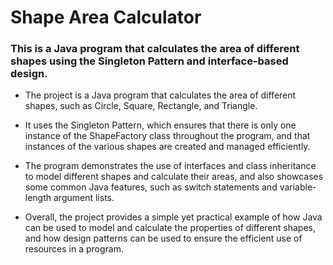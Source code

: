 # Shape Area Calculator

### This is a Java program that calculates the area of different shapes using the Singleton Pattern and interface-based design.

* The project is a Java program that calculates the area of different shapes, such as Circle, Square, Rectangle, and Triangle.

* It uses the Singleton Pattern, which ensures that there is only one instance of the ShapeFactory class throughout the program, and that instances of the various shapes are created and managed efficiently. 

* The program demonstrates the use of interfaces and class inheritance to model different shapes and calculate their areas, and also showcases some common Java features, such as switch statements and variable-length argument lists.

* Overall, the project provides a simple yet practical example of how Java can be used to model and calculate the properties of different shapes, and how design patterns can be used to ensure the efficient use of resources in a program.
